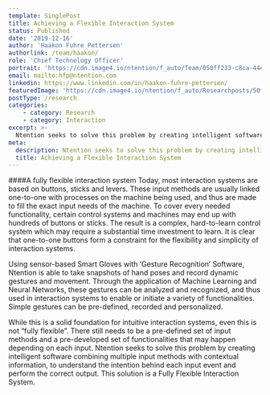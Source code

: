```yaml
---
template: SinglePost
title: Achieving a Flexible Interaction System
status: Published
date: '2019-12-16'
author: 'Haakon Fuhre Pettersen'
authorlink: /team/haakon/
role: 'Chief Technology Officer'
portrait: 'https://cdn.image4.io/ntention/f_auto/Team/050ff233-c8ca-44ec-8c0a-b4de723884a6.Jpeg'
email: mailto:hfp@ntention.com
linkedin: https://www.linkedin.com/in/haakon-fuhre-pettersen/
featuredImage: 'https://cdn.image4.io/ntention/f_auto/Researchposts/50ff170f-b171-4d1a-aef4-eaaaa2562c2f.Jpeg'
postType: /research
categories:
    - category: Research
    - category: Interaction
excerpt: >-
  Ntention seeks to solve this problem by creating intelligent software combining multiple input methods with contextual information, to understand the intention behind each input event and perform the correct output.
meta:
  description: Ntention seeks to solve this problem by creating intelligent software combining multiple input methods with contextual information, to understand the intention behind each input event and perform the correct output.
  title: Achieving a Flexible Interaction System
---
```

####A fully flexible interaction system
Today, most interaction systems are based on buttons, sticks and levers. These input methods are usually linked one-to-one with processes on the machine being used, and thus are made to fill the exact input needs of the machine. To cover every needed functionality, certain control systems and machines may end up with hundreds of buttons or sticks. The result is a complex, hard-to-learn control system which may require a substantial time investment to learn. It is clear that one-to-one buttons form a constraint for the flexibility and simplicity of interaction systems.  

Using sensor-based Smart Gloves with ‘Gesture Recognition’ Software, Ntention is able to take snapshots of hand poses and record dynamic gestures and movement. Through the application of Machine Learning and Neural Networks, these gestures can be analyzed and recognized, and thus used in interaction systems to enable or initiate a variety of functionalities. Simple gestures can be pre-defined, recorded and personalized.  

While this is a solid foundation for intuitive interaction systems, even this is not “fully flexible”. There still needs to be a pre-defined set of input methods and a pre-developed set of functionalities that may happen depending on each input. Ntention seeks to solve this problem by creating intelligent software combining multiple input methods with contextual information, to understand the intention behind each input event and perform the correct output. This solution is a Fully Flexible Interaction System.
